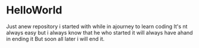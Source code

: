 # HelloWorld
Just anew repository i started  with while in ajourney to learn coding
It's nt always easy but i always know that he who started it will always have ahand in ending it
But soon all later i will end it.
